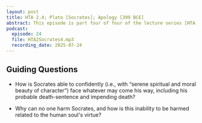 ```yaml
---
layout: post
title: HTA 2.4; Plato [Socrates]; Apology [399 BCE]
abstract: This episode is part four of four of the lecture series [HTA 2] on Plato's Apology, a faithful rendition of Socrates' aretaic voice at his death trial.
podcast:
  episode: 24
  file: HTA2Socrates4.mp3
  recording_date: 2025-07-24
---
```


## Guiding Questions

* How is Socrates able to confidently (i.e., with “serene spiritual and moral beauty of character”) face whatever may come his way, including his probable death-sentence and impending death?

* Why can no one harm Socrates, and how is this inability to be harmed related to the human soul's virtue?
